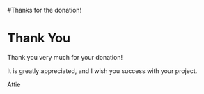 #Thanks for the donation!

# Thank You #

Thank you very much for your donation!

It is greatly appreciated, and I wish you success with your project.

Attie